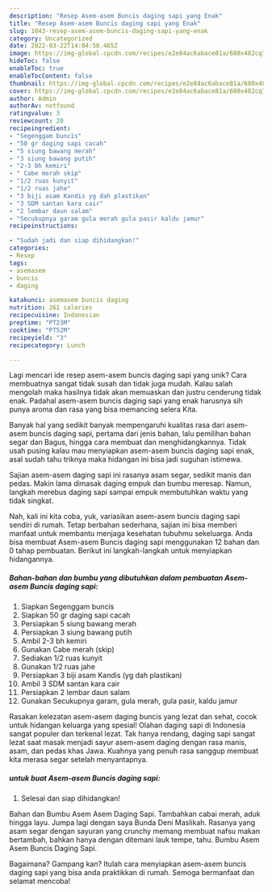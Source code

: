 ```yaml
---
description: "Resep Asem-asem Buncis daging sapi yang Enak"
title: "Resep Asem-asem Buncis daging sapi yang Enak"
slug: 1043-resep-asem-asem-buncis-daging-sapi-yang-enak
category: Uncategorized
date: 2022-03-22T14:04:58.465Z
image: https://img-global.cpcdn.com/recipes/e2e84ac6abace81a/680x482cq70/asem-asem-buncis-daging-sapi-foto-resep-utama.jpg
hideToc: false
enableToc: true
enableTocContent: false
thumbnail: https://img-global.cpcdn.com/recipes/e2e84ac6abace81a/680x482cq70/asem-asem-buncis-daging-sapi-foto-resep-utama.jpg
cover: https://img-global.cpcdn.com/recipes/e2e84ac6abace81a/680x482cq70/asem-asem-buncis-daging-sapi-foto-resep-utama.jpg
author: Admin
authorAv: notfound
ratingvalue: 3
reviewcount: 20
recipeingredient:
- "Segenggam buncis"
- "50 gr daging sapi cacah"
- "5 siung bawang merah"
- "3 siung bawang putih"
- "2-3 bh kemiri"
- " Cabe merah skip"
- "1/2 ruas kunyit"
- "1/2 ruas jahe"
- "3 biji asam Kandis yg dah plastikan"
- "3 SDM santan kara cair"
- "2 lembar daun salam"
- "Secukupnya garam gula merah gula pasir kaldu jamur"
recipeinstructions:

- "Sudah jadi dan siap dihidangkan!"
categories:
- Resep
tags:
- asemasem
- buncis
- daging

katakunci: asemasem buncis daging 
nutrition: 261 calories
recipecuisine: Indonesian
preptime: "PT23M"
cooktime: "PT52M"
recipeyield: "3"
recipecategory: Lunch

---
```





Lagi mencari ide resep asem-asem buncis daging sapi yang unik? Cara membuatnya sangat tidak susah dan tidak juga mudah. Kalau salah mengolah maka hasilnya tidak akan memuaskan dan justru cenderung tidak enak. Padahal asem-asem buncis daging sapi yang enak harusnya sih punya aroma dan rasa yang bisa memancing selera Kita.





Banyak hal yang sedikit banyak mempengaruhi kualitas rasa dari asem-asem buncis daging sapi, pertama dari jenis bahan, lalu pemilihan bahan segar dan Bagus, hingga cara membuat dan menghidangkannya. Tidak usah pusing kalau mau menyiapkan asem-asem buncis daging sapi enak,      asal sudah tahu triknya maka hidangan ini bisa jadi suguhan istimewa.














Sajian asem-asem daging sapi ini rasanya asam segar, sedikit manis dan pedas. Makin lama dimasak daging empuk dan bumbu meresap. Namun, langkah merebus daging sapi sampai empuk membutuhkan waktu yang tidak singkat.






Nah, kali ini kita coba, yuk, variasikan asem-asem buncis daging sapi sendiri di rumah. Tetap berbahan sederhana, sajian ini bisa memberi manfaat untuk membantu menjaga kesehatan tubuhmu sekeluarga. Anda bisa membuat Asem-asem Buncis daging sapi menggunakan 12 bahan dan 0 tahap pembuatan. Berikut ini langkah-langkah untuk menyiapkan hidangannya.

<!--inarticleads1-->

##### Bahan-bahan dan bumbu yang dibutuhkan dalam pembuatan Asem-asem Buncis daging sapi:

1. Siapkan Segenggam buncis
1. Siapkan 50 gr daging sapi cacah
1. Persiapkan 5 siung bawang merah
1. Persiapkan 3 siung bawang putih
1. Ambil 2-3 bh kemiri
1. Gunakan  Cabe merah (skip)
1. Sediakan 1/2 ruas kunyit
1. Gunakan 1/2 ruas jahe
1. Persiapkan 3 biji asam Kandis (yg dah plastikan)
1. Ambil 3 SDM santan kara cair
1. Persiapkan 2 lembar daun salam
1. Gunakan Secukupnya garam, gula merah, gula pasir, kaldu jamur


Rasakan kelezatan asem-asem daging buncis yang lezat dan sehat, cocok untuk hidangan keluarga yang spesial! Olahan daging sapi di Indonesia sangat populer dan terkenal lezat. Tak hanya rendang, daging sapi sangat lezat saat masak menjadi sayur asem-asem daging dengan rasa manis, asam, dan pedas khas Jawa. Kuahnya yang penuh rasa sanggup membuat kita merasa segar setelah menyantapnya. 

<!--inarticleads2-->

#####  untuk buat Asem-asem Buncis daging sapi:


1. Selesai dan siap dihidangkan!

Bahan dan Bumbu Asem Asem Daging Sapi. Tambahkan cabai merah, aduk hingga layu. Jumpa lagi dengan saya Bunda Deni Maslikah. Rasanya yang asam segar dengan sayuran yang crunchy memang membuat nafsu makan bertambah, bahkan hanya dengan ditemani lauk tempe, tahu. Bumbu Asem Asem Buncis Daging Sapi. 

Bagaimana? Gampang kan? Itulah cara menyiapkan asem-asem buncis daging sapi yang bisa anda praktikkan di rumah. Semoga bermanfaat dan selamat mencoba!
